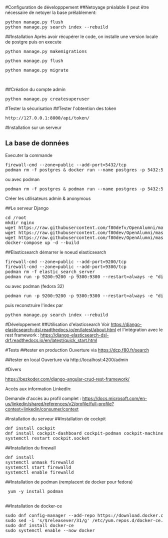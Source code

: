 
#Configuration de développpement
##Netoyage préalable
Il peut être nécessaire de netoyer la base prélablement:
<pre>python manage.py flush
python manage.py search_index --rebuild</pre>

##Installation
Après avoir récupérer le code, on installe une version locale de postgre
puis on execute
<pre>python manage.py makemigrations</pre>
<pre>python manage.py flush</pre>
<pre>python manage.py migrate</pre><br>

##Création du compte admin
<pre>python manage.py createsuperuser</pre>


#Tester la sécurisation
##Tester l'obtention des token
<pre>http://127.0.0.1:8000/api/token/</pre>



#Installation sur un serveur
## La base de données
Executer la commande 
<pre>
firewall-cmd --zone=public --add-port=5432/tcp
podman rm -f postgres & docker run --name postgres -p 5432:5432  -v /root/postgre:/var/lib/postgresql/data --restart=always  -e POSTGRES_PASSWORD=hh4271 -e POSTGRES_DB=alumni_db -e POSTGRES_USER=hhoareau -d postgres:13-alpine
</pre>
ou avec podman
<pre>
podman rm -f postgres & podman run --name postgres -p 5432:5432  -v /root/postgre:/var/lib/postgresql/data --restart=always  -e POSTGRES_PASSWORD=hh4271 -e POSTGRES_DB=alumni_db -e POSTGRES_USER=hhoareau -d postgres:13-alpine
</pre>

Créer les utilisateurs admin & anonymous


##Le serveur Django
<pre>
cd /root
mkdir nginx
wget https://raw.githubusercontent.com/f80defv/OpenAlumni/master/nginx.conf nginx.conf && mv nginx.conf /root/nginx
wget https://raw.githubusercontent.com/f80dev/OpenAlumni/master/Dockerfile ./nginx/ 
wget https://raw.githubusercontent.com/f80dev/OpenAlumni/master/docker-compose.yml
docker-compose up -d --build
</pre>


##Elasticsearch
démarrer le noeud elasticsearch
<pre>
firewall-cmd --zone=public --add-port=9200/tcp
firewall-cmd --zone=public --add-port=9300/tcp
podman rm -f elastic_search_server
podman run -p 9200:9200 -p 9300:9300 --restart=always -e "discovery.type=single-node" --name elastic_search_server -d docker.elastic.co/elasticsearch/elasticsearch:7.9.2
</pre>

ou avec podman (fedora 32)
<pre>
podman run -p 9200:9200 -p 9300:9300 --restart=always -e "discovery.type=single-node" --name elastic_search_server -d docker.elastic.co/elasticsearch/elasticsearch:7.9.2
</pre>

puis reconstruire l'index par 
<pre>
python manage.py search_index --rebuild
</pre>


#Développement
##Utilisation d'elasticsearch
Voir https://django-elasticsearch-dsl.readthedocs.io/en/latest/about.html
et l'intégration avec le rest framework : https://django-elasticsearch-dsl-drf.readthedocs.io/en/latest/quick_start.html


#Tests
##tester en production
Ouverture via https://dcp.f80.fr/search

##tester en local
Ouverture via http://localhost:4200/admin

#Divers

https://bezkoder.com/django-angular-crud-rest-framework/

Accès aux information LinkedIn:

Demande d'accès au profil complet : https://docs.microsoft.com/en-us/linkedin/shared/references/v2/profile/full-profile?context=linkedin/consumer/context


#Installation du serveur
##Installation de cockpit
<pre>
dnf install cockpit
dnf install cockpit-dashboard cockpit-podman cockpit-machines cockpit-networkmanager cockpit-packagekit cockpit-storaged
systemctl restart cockpit.socket
</pre>

##Installation du firewall
<pre>
dnf install 
systemctl unmask firewalld
systemctl start firewalld
systemctl enable firewalld
</pre>

##Installation de podman (remplacent de docker pour fedora)
 <pre>
 yum -y install podman
 </pre>
 

##Installation de docker-ce
<pre>
sudo dnf config-manager --add-repo https://download.docker.com/linux/fedora/docker-ce.repo
sudo sed -i 's/$releasever/31/g' /etc/yum.repos.d/docker-ce.repo
sudo dnf install docker-ce
sudo systemctl enable --now docker
</pre>
